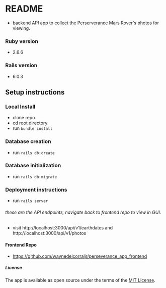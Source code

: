 # README
- backend API app to collect the Perserverance Mars Rover's photos for viewing.

### Ruby version
- 2.6.6

### Rails version
- 6.0.3

## Setup instructions

### Local Install
- clone repo
- cd root directory
- run `bundle install`

### Database creation
- run `rails db:create`

### Database initialization
- run `rails db:migrate`

### Deployment instructions
- run `rails server`

###### these are the API endpoints, navigate back to frontend repo to view in GUI.
- visit http://localhost:3000/api/v1/earthdates and http://localhost:3000/api/v1/photos

#### Frontend Repo
- https://github.com/waynedelcorraljr/perseverance_app_frontend

##### License
The app is available as open source under the terms of the [MIT License](https://opensource.org/licenses/MIT).
